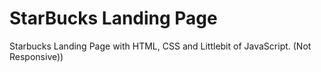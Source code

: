 # StarBucks Landing Page
 Starbucks Landing Page with HTML, CSS and Littlebit of JavaScript. (Not Responsive))
